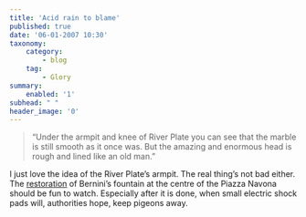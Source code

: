 ```yaml
---
title: 'Acid rain to blame'
published: true
date: '06-01-2007 10:30'
taxonomy:
    category:
        - blog
    tag:
        - Glory
summary:
    enabled: '1'
subhead: " "
header_image: '0'
---
```


> “Under the armpit and knee of River Plate you can see that the marble is still smooth as it once was. But the amazing and enormous head is rough and lined like an old man.”

I just love the idea of the River Plate’s armpit. The real thing’s not bad either. The [restoration](https://www.telegraph.co.uk/news/worldnews/1538731/Berninis-fountain-to-be-rescued-from-acid-rain.html) of Bernini’s fountain at the centre of the Piazza Navona should be fun to watch. Especially after it is done, when small electric shock pads will, authorities hope, keep pigeons away. 
